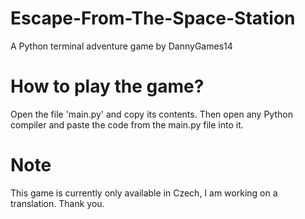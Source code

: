 # Escape-From-The-Space-Station
A Python terminal adventure game by DannyGames14

# How to play the game?
Open the file 'main.py' and copy its contents. Then open any Python compiler and paste the code from the main.py file into it.

# Note
This game is currently only available in Czech, I am working on a translation. Thank you.

